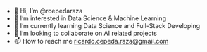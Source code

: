 - 👋 Hi, I’m @rcepedaraza
- 👀 I’m interested in Data Science & Machine Learning
- 🌱 I’m currently learning Data Science and Full-Stack Developing
- 💞️ I’m looking to collaborate on AI related projects
- 📫 How to reach me ricardo.cepeda.raza@gmail.com

<!---
rcepedaraza/rcepedaraza is a ✨ special ✨ repository because its `README.md` (this file) appears on your GitHub profile.
You can click the Preview link to take a look at your changes.
--->

